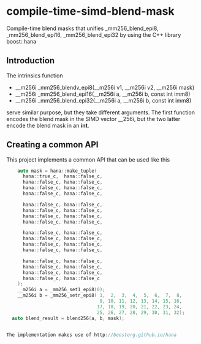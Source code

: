 # compile-time-simd-blend-mask
Compile-time blend masks that unifies _mm256_blend_epi8, _mm256_blend_epi16, _mm256_blend_epi32
by using the C++ library boost::hana

## Introduction

The intrinsics function 

* __m256i _mm256_blendv_epi8(__m256i v1, __m256i v2, __m256i mask)
* __m256i _mm256_blend_epi16(__m256i a, __m256i b, const int imm8)
* __m256i _mm256_blend_epi32(__m256i a, __m256i b, const int imm8)

serve similar purpose, but they take different arguments. The first function encodes the blend mask in the SIMD vector __256i, 
but the two latter encode the blend mask in an **int**.

## Creating a common API

This project implements a common API that can be used like this

```C++
    auto mask = hana::make_tuple(
      hana::true_c,  hana::false_c,
      hana::false_c, hana::false_c, 
      hana::false_c, hana::false_c, 
      hana::false_c, hana::false_c, 

      hana::false_c, hana::false_c, 
      hana::false_c, hana::false_c, 
      hana::false_c, hana::false_c, 
      hana::false_c, hana::false_c, 

      hana::false_c, hana::false_c, 
      hana::false_c, hana::false_c, 
      hana::false_c, hana::false_c, 
      hana::false_c, hana::false_c, 

      hana::false_c, hana::false_c, 
      hana::false_c, hana::false_c, 
      hana::false_c, hana::false_c, 
      hana::false_c, hana::false_c
    );
    __m256i a = _mm256_set1_epi8(0);
    __m256i b = _mm256_setr_epi8( 1,  2,  3,  4,  5,  6,  7,  8,
                                  9, 10, 11, 12, 13, 14, 15, 16,
                                 17, 18, 19, 20, 21, 22, 23, 24,
                                 25, 26, 27, 28, 29, 30, 31, 32);
  auto blend_result = blend256(a, b, mask);


The implementation makes use of http://boostorg.github.io/hana
